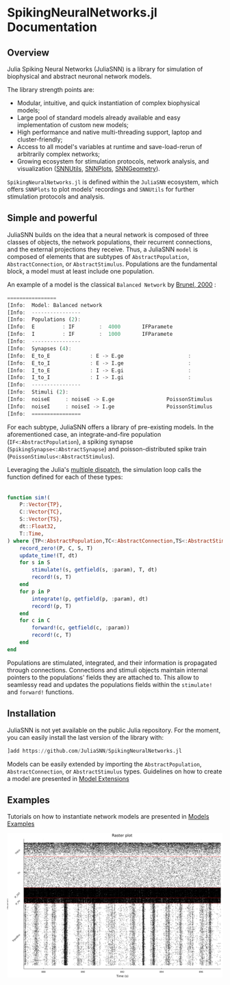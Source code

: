 # SpikingNeuralNetworks.jl Documentation


## Overview

Julia Spiking Neural Networks (JuliaSNN) is a library for simulation of biophysical and abstract neuronal network models. 

The library strength points are:
 - Modular, intuitive, and quick instantiation of complex biophysical models;
 - Large pool of standard models already available and easy implementation of custom new models;
 - High performance and native multi-threading support, laptop and cluster-friendly;
 - Access to all model's variables at runtime and save-load-rerun of arbitrarily complex networks;
 - Growing ecosystem for stimulation protocols, network analysis, and visualization ([SNNUtils](https://github.com/JuliaSNN/SNNUtils), [SNNPlots](https://github.com/JuliaSNN/SNNPlots), [SNNGeometry](https://github.com/JuliaSNN/SNNGeometry)).

`SpikingNeuralNetworks.jl` is defined within the `JuliaSNN` ecosystem, which offers `SNNPlots` to plot models' recordings and `SNNUtils` for further stimulation protocols and analysis.

## Simple and powerful

JuliaSNN builds on the idea that a neural network is composed of three classes of objects, the network populations, their recurrent connections, and the external projections they receive. Thus, a JuliaSNN `model` is composed of elements that are subtypes of `AbstractPopulation`, `AbstractConnection`, or `AbstractStimulus`. Populations are the fundamental block, a model must at least include one population.

An example of a model is the classical `Balanced Network` by [Brunel, 2000](https://link.springer.com/article/10.1023/A:1008925309027) :

```julia
================
[Info:  Model: Balanced network
[Info:  ----------------
[Info:  Populations (2):
[Info:  E         : IF        :  4000       IFParamete
[Info:  I         : IF        :  1000       IFParamete
[Info:  ----------------
[Info:  Synapses (4): 
[Info:  E_to_E             : E -> E.ge                     :          : NoLTP      : NoSTP     
[Info:  E_to_I             : E -> I.ge                     :          : NoLTP      : NoSTP     
[Info:  I_to_E             : I -> E.gi                     :          : NoLTP      : NoSTP     
[Info:  I_to_I             : I -> I.gi                     :          : NoLTP      : NoSTP     
[Info:  ----------------
[Info:  Stimuli (2):
[Info:  noiseE     : noiseE -> E.ge                 PoissonStimulus
[Info:  noiseI     : noiseI -> I.ge                 PoissonStimulus
[Info:  ================
```

For each subtype, JuliaSNN offers a library of pre-existing models. In the aforementioned case, an integrate-and-fire population (`IF<:AbstractPopulation`), a spiking synapse (`SpikingSynapse<:AbstractSynapse`) and poisson-distributed spike train (`PoissonStimulus<:AbstractStimulus`).

Leveraging the Julia's [multiple dispatch](https://docs.julialang.org/en/v1/manual/methods/#Methods), the simulation loop calls the function defined for each of these types:

```julia

function sim!(
    P::Vector{TP},
    C::Vector{TC},
    S::Vector{TS},
    dt::Float32,
    T::Time,
) where {TP<:AbstractPopulation,TC<:AbstractConnection,TS<:AbstractStimulus}
    record_zero!(P, C, S, T)
    update_time!(T, dt)
    for s in S
        stimulate!(s, getfield(s, :param), T, dt)
        record!(s, T)
    end
    for p in P
        integrate!(p, getfield(p, :param), dt)
        record!(p, T)
    end
    for c in C
        forward!(c, getfield(c, :param))
        record!(c, T)
    end
end
```

Populations are stimulated, integrated, and their information is propagated through connections. 
Connections and stimuli objects maintain internal pointers to the populations' fields they are attached to. This allow to seamlessy read and updates the populations fields within the `stimulate!` and `forward!` functions.



## Installation

JuliaSNN is not yet available on the public Julia repository. For the moment, you can easily install the last version of the library with:

```julia
]add https://github.com/JuliaSNN/SpikingNeuralNetworks.jl
```

Models can be easily extended by importing the `AbstractPopulation`, `AbstractConnection`, or `AbstractStimulus` types. Guidelines on how to create a model are presented in [Model Extensions ](@ref)

## Examples

Tutorials on how to instantiate network models are presented in [Models Examples](@ref)

![A raster plot of a spiking neural network](assets/spiking.png)
